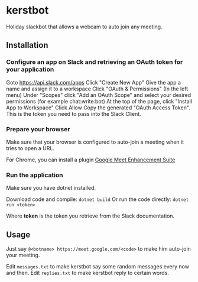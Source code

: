 # kerstbot
Holiday slackbot that allows a webcam to auto join any meeting.

## Installation
### Configure an app on Slack and retrieving an OAuth token for your application
Goto https://api.slack.com/apps
Click "Create New App"
Give the app a name and assign it to a workspace
Click "OAuth & Permissions" (In the left menu)
Under "Scopes" click "Add an OAuth Scope" and select your desired permissions (for example chat:write:bot)
At the top of the page, click "Install App to Workspace"
Click Allow
Copy the generated "OAuth Access Token". This is the token you need to pass into the Slack Client.

### Prepare your browser
Make sure that your browser is configured to auto-join a meeting when it tries to open a URL.

For Chrome, you can install a plugin [Google Meet Enhancement Suite](https://chrome.google.com/webstore/detail/google-meet-enhancement-s/ljojmlmdapmnibgflmmminacbjebjpno)

### Run the application
Make sure you have dotnet installed.

Download code and compile: ```dotnet build```
Or run the code directly: ```dotnet run <token>```

Where __token__ is the token you retrieve from the Slack documentation.

## Usage
Just say ```@<botname> https://meet.google.com/<code>``` to make him auto-join your meeting.

Edit ```messages.txt``` to make kerstbot say some random messages every now and then.
Edit ```replies.txt``` to make kerstbot reply to certain words.